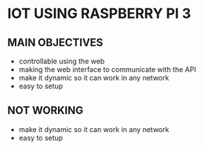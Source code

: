 # IOT USING RASPBERRY PI 3
## MAIN OBJECTIVES
* controllable using the web
* making the web interface to communicate with the API
* make it dynamic so it can work in any network
* easy to setup

## NOT WORKING
* make it dynamic so it can work in any network
* easy to setup
